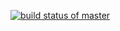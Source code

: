[![build status of master](https://travis-ci.com/waz162/TriangleTest.svg?branch=master)](https://travis-ci.com/waz162/TriangleTest)
